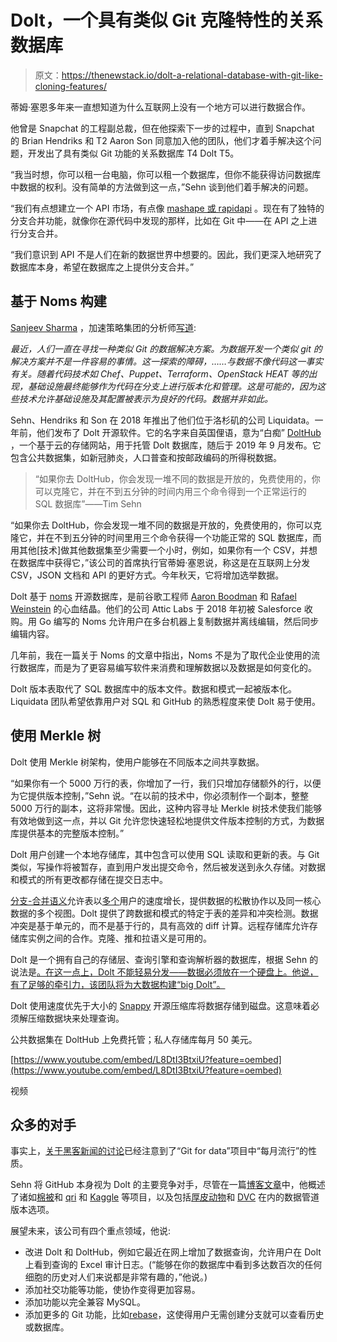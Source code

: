 # Dolt，一个具有类似 Git 克隆特性的关系数据库

> 原文：<https://thenewstack.io/dolt-a-relational-database-with-git-like-cloning-features/>

蒂姆·塞恩多年来一直想知道为什么互联网上没有一个地方可以进行数据合作。

他曾是 Snapchat 的工程副总裁，但在他探索下一步的过程中，直到 Snapchat 的 Brian Hendriks 和 T2 Aaron Son 同意加入他的团队，他们才着手解决这个问题，开发出了具有类似 Git 功能的关系数据库 T4 Dolt T5。

“我当时想，你可以租一台电脑，你可以租一个数据库，但你不能获得访问数据库中数据的权利。没有简单的方法做到这一点，”Sehn 谈到他们着手解决的问题。

“我们有点想建立一个 API 市场，有点像 [mashape 或 rapidapi](https://rapidapi.com/blog/rapidapi-and-mashape-api-marketplace-join-forces/) 。现在有了独特的分支合并功能，就像你在源代码中发现的那样，比如在 Git 中——在 API 之上进行分支合并。

“我们意识到 API 不是人们在新的数据世界中想要的。因此，我们更深入地研究了数据库本身，希望在数据库之上提供分支合并。”

## 基于 Noms 构建

[Sanjeev Sharma](https://www.linkedin.com/in/realsanjeevsharma/) ，加速策略集团的分析师[写道](https://accelst.com/the-quest-for-the-holy-grail-of-git-for-data/):

*最近，人们一直在寻找一种类似 Git 的数据解决方案。为数据开发一个类似 git 的解决方案并不是一件容易的事情。这一探索的障碍，……与数据不像代码这一事实有关。随着代码技术如 Chef、Puppet、Terraform、OpenStack HEAT 等的出现，基础设施最终能够作为代码在分支上进行版本化和管理。这是可能的，因为这些技术允许基础设施及其配置被表示为良好的代码。数据并非如此。*

Sehn、Hendriks 和 Son 在 2018 年推出了他们位于洛杉矶的公司 Liquidata。一年前，他们发布了 Dolt 开源软件。它的名字来自英国俚语，意为“白痴” [DoltHub](https://www.dolthub.com/) ，一个基于云的存储网站，用于托管 Dolt 数据库，随后于 2019 年 9 月发布。它包含公共数据集，如新冠肺炎，人口普查和按邮政编码的所得税数据。

> “如果你去 DoltHub，你会发现一堆不同的数据是开放的，免费使用的，你可以克隆它，并在不到五分钟的时间内用三个命令得到一个正常运行的 SQL 数据库”——Tim Sehn

“如果你去 DoltHub，你会发现一堆不同的数据是开放的，免费使用的，你可以克隆它，并在不到五分钟的时间里用三个命令获得一个功能正常的 SQL 数据库，而用其他[技术]做其他数据集至少需要一个小时，例如，如果你有一个 CSV，并想在数据库中获得它，”该公司的首席执行官蒂姆·塞恩说，称这是在互联网上分发 CSV，JSON 文档和 API 的更好方式。今年秋天，它将增加选举数据。

Dolt 基于 [noms](https://github.com/attic-labs/noms) 开源数据库，是前谷歌工程师 [Aaron Boodman](https://github.com/aboodman) 和 [Rafael Weinstein](https://www.linkedin.com/in/rafael-weinstein-21718?authType=NAME_SEARCH&authToken=0m7L&locale=en_US&trk=tyah&trkInfo=clickedVertical%3Amynetwork%2CclickedEntityId%3A34867%2CauthType%3ANAME_SEARCH%2Cidx%3A1-1-1%2CtarId%3A1470047040046%2Ctas%3ARafael%20Weins) 的心血结晶。他们的公司 Attic Labs 于 2018 年初被 Salesforce 收购。用 Go 编写的 Noms 允许用户在多台机器上复制数据并离线编辑，然后同步编辑内容。

几年前，我在一篇关于 Noms 的文章中指出，Noms 不是为了取代企业使用的流行数据库，而是为了更容易编写软件来消费和理解数据以及数据是如何变化的。

Dolt 版本表取代了 SQL 数据库中的版本文件。数据和模式一起被版本化。Liquidata 团队希望依靠用户对 SQL 和 GitHub 的熟悉程度来使 Dolt 易于使用。

## 使用 Merkle 树

Dolt 使用 Merkle 树架构，使用户能够在不同版本之间共享数据。

“如果你有一个 5000 万行的表，你增加了一行，我们只增加存储额外的行，以便为它提供版本控制，”Sehn 说。“在以前的技术中，你必须制作一个副本，整整 5000 万行的副本，这将非常慢。因此，这种内容寻址 Merkle 树技术使我们能够有效地做到这一点，并以 Git 允许您快速轻松地提供文件版本控制的方式，为数据库提供基本的完整版本控制。”

Dolt 用户创建一个本地存储库，其中包含可以使用 SQL 读取和更新的表。与 Git 类似，写操作将被暂存，直到用户发出提交命令，然后被发送到永久存储。对数据和模式的所有更改都存储在提交日志中。

[分支-合并语义](https://dbdb.io/db/dolt)允许表以[多个](https://www.kaggle.com/)用户的速度增长，提供数据的松散协作以及同一核心数据的多个视图。Dolt 提供了跨数据和模式的特定于表的差异和冲突检测。数据冲突是基于单元的，而不是基于行的，具有高效的 diff 计算。远程存储库允许存储库实例之间的合作。克隆、推和拉语义是可用的。

Dolt 是一个拥有自己的存储层、查询引擎和查询解析器的数据库，根据 Sehn 的说法是[。在这一点上，Dolt 不能轻易分发——数据必须放在一个硬盘上。他说，有了足够的牵引力，该团队将为大数据构建“big Dolt”。](https://news.ycombinator.com/item?id=23013215)

Dolt 使用速度优先于大小的 [Snappy](https://github.com/google/snappy) 开源压缩库将数据存储到磁盘。这意味着必须解压缩数据块来处理查询。

公共数据集在 DoltHub 上免费托管；私人存储库每月 50 美元。

[https://www.youtube.com/embed/L8DtI3BtxiU?feature=oembed](https://www.youtube.com/embed/L8DtI3BtxiU?feature=oembed)

视频

## 众多的对手

事实上，[关于黑客新闻的讨论](https://news.ycombinator.com/item?id=22731928)已经注意到了“Git for data”项目中“每月流行”的性质。

Sehn 将 GitHub 本身视为 Dolt 的主要竞争对手，尽管在一篇[博客文章](https://www.dolthub.com/blog/2020-03-06-so-you-want-git-for-data/)中，他概述了诸如[棉被](https://github.com/quiltdata/quilt)和 [qri](https://github.com/qri-io/qri) 和 [Kaggle](https://www.kaggle.com/) 等项目，以及包括[厚皮动物](https://github.com/pachyderm/pachyderm)和 [DVC](https://github.com/iterative/dvc) 在内的数据管道版本选项。

展望未来，该公司有四个重点领域，他说:

*   改进 Dolt 和 DoltHub，例如它最近在网上增加了数据查询，允许用户在 Dolt 上看到查询的 Excel 审计日志。(“能够在你的数据库中看到多达数百次的任何细胞的历史对人们来说都是非常有趣的，”他说。)
*   添加社交功能等功能，使协作变得更加容易。
*   添加功能以完全兼容 MySQL。
*   添加更多的 Git 功能，比如[rebase](https://git-scm.com/book/en/v2/Git-Branching-Rebasing)，这使得用户无需创建分支就可以查看历史或数据库。

<svg xmlns:xlink="http://www.w3.org/1999/xlink" viewBox="0 0 68 31" version="1.1"><title>Group</title> <desc>Created with Sketch.</desc></svg>